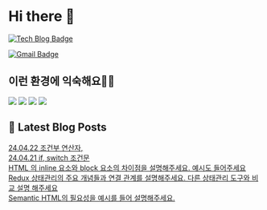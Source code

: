 # Hi there 👋

[![Tech Blog Badge](http://img.shields.io/badge/tistory-black?style=flat-square&logo=Tistory&link=https://codingpracticenote.tistory.com/)](https://codingpracticenote.tistory.com/)
	
[![Gmail Badge](https://img.shields.io/badge/Gmail-d14836?style=flat-square&logo=Gmail&logoColor=white&link=mailto:tkdrnr1215@gmail.com)](mailto:tkdrnr1215@gmail.com)

## 이런 환경에 익숙해요✍🏼

<img src="https://img.shields.io/badge/CSS3-1572B6?style=flat-square&logo=CSS3&logoColor=white"/> </t>
<img src="https://img.shields.io/badge/HTML5-E34F26?style=flat-square&logo=HTML5&logoColor=white"/> 
<img src="https://img.shields.io/badge/JavaScript-F7DF1E?style=flat-square&logo=JavaScript&logoColor=white"/>
<img src="https://img.shields.io/badge/TypeScript-3178C6?style=flat-square&logo=TypeScript&logoColor=white"/>

## 📕 Latest Blog Posts

<a href=http://codingpracticenote.tistory.com/187>24.04.22  조건부 연산자,</a></br><a href=http://codingpracticenote.tistory.com/186>24.04.21 if, switch 조건문</a></br><a href=http://codingpracticenote.tistory.com/185>HTML 의 inline 요소와 block 요소의 차이점을 설명해주세요. 예시도 들어주세요</a></br><a href=http://codingpracticenote.tistory.com/184>Redux 상태관리의 주요 개념들과 연결 관계를 설명해주세요. 다른 상태관리 도구와 비교 설명 해주세요</a></br><a href=http://codingpracticenote.tistory.com/183>Semantic HTML의 필요성을 예시를 들어 설명해주세요.</a></br>